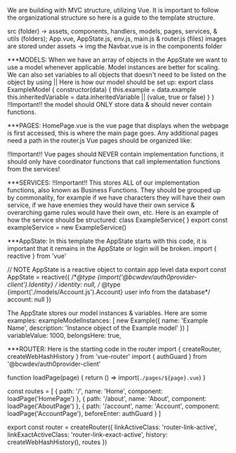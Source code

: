 We are building with MVC structure, utilizing Vue. It is important to follow the organizational structure so here is a guide to the template structure.

src (folder) -> assets, components, handlers, models, pages, services, & utils (folders); App.vue, AppState.js, env.js, main.js & router.js (files)
images are stored under assets -> img
the Navbar.vue is in the components folder


***MODELS:
When we have an array of objects in the AppState we want to use a model whenever applicable. Model instances are better for scaling. We can also set variables to all objects that doesn't need to be listed on the object by using ||
Here is how our model should be set up: 
export class ExampleModel {
    constructor(data) {
        this.example = data.example
        this.inheritedVariable = data.inheritedVariable || (value, true or false)
    }
}
!!Important!! the model should ONLY store data & should never contain functions.


***PAGES:
HomePage.vue is the vue page that displays when the webpage is first accessed, this is where the main page goes. Any additional pages need a path in the router.js
Vue pages should be organized like:
<template>
  HTML goes here
</template>

  <script>
  export default {
    setup() {
        <!-- Reference/watch values in the AppState or call functions in the services. For example: -->
         const variable = computed(() => AppState.variable)
        function exampleFunction() {
         exampleService.exampleFunction()
        }
        return{
        <!-- Name of functions/values that will be called in the HTML -->
        exampleFunction,
        }
    }
}
  </script>

<style scoped lang="scss">
/* Styles that are exclusive to this page go here. Shared styles can be stored under src->assets->scss->styles.scss */
</style>
!!Important!! Vue pages should NEVER contain implementation functions, it should only have coordinator functions that call implementation functions from the services! 


***SERVICES:
!!Important!! This stores ALL of our implementation functions, also known as Business Functions. 
They should be grouped up by commonality, for example if we have characters they will have their own service, if we have enemies they would have their own service & overarching game rules would have their own, etc. Here is an example of how the service should be structured:
class ExampleService{
    <!-- Implementation Functions go here -->
}
export const exampleService = new ExampleService()


***AppState:
In this template the AppState starts with this code, it is important that it remains in the AppState or login will be broken.
import { reactive } from 'vue'

// NOTE AppState is a reactive object to contain app level data
export const AppState = reactive({
  /**@type {import('@bcwdev/auth0provider-client').Identity} */
  identity: null,
  /** @type {import('./models/Account.js').Account} user info from the database*/
  account: null
})

The AppState stores our model instances & variables. Here are some examples:
exampleModelInstances: [
    new Example({
        name: 'Example Name',
        description: 'Instance object of the Example model'
    })
]
variableValue: 1000,
belongsHere: true,


***ROUTER:
Here is the starting code in the router
import { createRouter, createWebHashHistory } from 'vue-router'
import { authGuard } from '@bcwdev/auth0provider-client'

function loadPage(page) {
  return () => import(`./pages/${page}.vue`)
}

const routes = [
  {
    path: '/',
    name: 'Home',
    component: loadPage('HomePage')
  },
  {
    path: '/about',
    name: 'About',
    component: loadPage('AboutPage')
  },
  {
    path: '/account',
    name: 'Account',
    component: loadPage('AccountPage'),
    beforeEnter: authGuard
  }
]

export const router = createRouter({
  linkActiveClass: 'router-link-active',
  linkExactActiveClass: 'router-link-exact-active',
  history: createWebHashHistory(),
  routes
})
